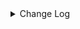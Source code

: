 <details><summary> Change Log </summary>

| Change | Commit | Version |
| --- | --- | --- |
|[Improve][Connector-V2] Use key_field_name option when reading Redis hash data (#9642)|https://github.com/apache/seatunnel/commit/5d214a7305|2.3.12|
|[Feature][Redis] Add redis key into the result record (#9574)|https://github.com/apache/seatunnel/commit/6e8b7c5da5|2.3.12|
|[Fix][Connector-Redis] Redis did not write successfully, but the task did not fail (#9055)|https://github.com/apache/seatunnel/commit/07510ed937|2.3.11|
|[hotfix][redis] fix npe cause by null host parameter (#8881)|https://github.com/apache/seatunnel/commit/7bd5865165|2.3.10|
|[Improve][Redis] Optimized Redis connection params (#8841)|https://github.com/apache/seatunnel/commit/e56f06cdf0|2.3.10|
|[Improve] restruct connector common options (#8634)|https://github.com/apache/seatunnel/commit/f3499a6eeb|2.3.10|
|[improve] update Redis connector config option (#8631)|https://github.com/apache/seatunnel/commit/f1c313eea6|2.3.10|
|[Feature][Redis] Flush data when the time reaches checkpoint.interval and update test case (#8308)|https://github.com/apache/seatunnel/commit/e15757bcd7|2.3.9|
|Revert &quot;[Feature][Redis] Flush data when the time reaches checkpoint interval&quot; and &quot;[Feature][CDC] Add &#x27;schema-changes.enabled&#x27; options&quot; (#8278)|https://github.com/apache/seatunnel/commit/fcb2938286|2.3.9|
|[Feature][Redis] Flush data when the time reaches checkpoint.interval (#8198)|https://github.com/apache/seatunnel/commit/2e24941e6a|2.3.9|
|[Hotfix] Fix redis sink NPE (#8171)|https://github.com/apache/seatunnel/commit/6b9074e769|2.3.9|
|[Improve][dist]add shade check rule (#8136)|https://github.com/apache/seatunnel/commit/51ef800016|2.3.9|
|[Feature] [Connector-Redis] Redis connector support delete data (#7994)|https://github.com/apache/seatunnel/commit/02a35c3979|2.3.9|
|[Improve][Connector-V2] Redis support custom key and value (#7888)|https://github.com/apache/seatunnel/commit/ef2c3c7283|2.3.9|
|[Feature][Restapi] Allow metrics information to be associated to logical plan nodes (#7786)|https://github.com/apache/seatunnel/commit/6b7c53d03c|2.3.9|
|[improve][Redis]Redis scan command supports versions 5, 6, 7 (#7666)|https://github.com/apache/seatunnel/commit/6e70cbe334|2.3.8|
|[Improve][Connector] Add multi-table sink option check (#7360)|https://github.com/apache/seatunnel/commit/2489f6446b|2.3.7|
|[Feature][Core] Support using upstream table placeholders in sink options and auto replacement (#7131)|https://github.com/apache/seatunnel/commit/c4ca74122c|2.3.6|
|[Improve][Redis] Redis reader use scan cammnd instead of keys, single mode reader/writer support batch (#7087)|https://github.com/apache/seatunnel/commit/be37f05c07|2.3.6|
|[Feature][Kafka] Support multi-table source read  (#5992)|https://github.com/apache/seatunnel/commit/60104602d1|2.3.6|
|[Improve][Connector-V2]Support multi-table sink feature for redis (#6314)|https://github.com/apache/seatunnel/commit/fed89ae3fc|2.3.5|
|[Feature][Core] Upgrade flink source translation (#5100)|https://github.com/apache/seatunnel/commit/5aabb14a94|2.3.4|
|[Feature][Connector-V2] Support TableSourceFactory/TableSinkFactory on redis  (#5901)|https://github.com/apache/seatunnel/commit/e84dcb8c10|2.3.4|
|[Improve][Common] Introduce new error define rule (#5793)|https://github.com/apache/seatunnel/commit/9d1b2582b2|2.3.4|
|[Improve] Remove use `SeaTunnelSink::getConsumedType` method and mark it as deprecated (#5755)|https://github.com/apache/seatunnel/commit/8de7408100|2.3.4|
|[Improve][Connector-v2][Redis] Redis support select db (#5570)|https://github.com/apache/seatunnel/commit/77fbbbd0ee|2.3.4|
|Support config column/primaryKey/constraintKey in schema (#5564)|https://github.com/apache/seatunnel/commit/eac76b4e50|2.3.4|
|[Feature][Connector-v2][RedisSink]Support redis to set expiration time. (#4975)|https://github.com/apache/seatunnel/commit/b5321ff1d2|2.3.3|
|Merge branch &#x27;dev&#x27; into merge/cdc|https://github.com/apache/seatunnel/commit/4324ee1912|2.3.1|
|[Improve][Project] Code format with spotless plugin.|https://github.com/apache/seatunnel/commit/423b583038|2.3.1|
|[improve][api] Refactoring schema parse (#4157)|https://github.com/apache/seatunnel/commit/b2f573a13e|2.3.1|
|[Improve][build] Give the maven module a human readable name (#4114)|https://github.com/apache/seatunnel/commit/d7cd601051|2.3.1|
|[Improve][Project] Code format with spotless plugin. (#4101)|https://github.com/apache/seatunnel/commit/a2ab166561|2.3.1|
|[Feature][Connector] add get source method to all source connector (#3846)|https://github.com/apache/seatunnel/commit/417178fb84|2.3.1|
|[Hotfix][OptionRule] Fix option rule about all connectors (#3592)|https://github.com/apache/seatunnel/commit/226dc6a119|2.3.0|
|[Improve][Connector-V2][Redis] Unified exception for redis source &amp; sink exception (#3517)|https://github.com/apache/seatunnel/commit/205f782585|2.3.0|
|options in conditional need add to required or optional options (#3501)|https://github.com/apache/seatunnel/commit/51d5bcba10|2.3.0|
|[feature][api] add option validation for the ReadonlyConfig (#3417)|https://github.com/apache/seatunnel/commit/4f824fea36|2.3.0|
|[Feature][Redis Connector V2] Add Redis Connector Option Rules &amp; Improve Redis Connector doc (#3320)|https://github.com/apache/seatunnel/commit/1c10aacb30|2.3.0|
|[Connector-V2] [ElasticSearch] Add ElasticSearch Source/Sink Factory (#3325)|https://github.com/apache/seatunnel/commit/38254e3f26|2.3.0|
|[Improve][Connector-V2][Redis] Support redis cluster connection &amp; user authentication (#3188)|https://github.com/apache/seatunnel/commit/c7275a49cc|2.3.0|
|[DEV][Api] Replace SeaTunnelContext with JobContext and remove singleton pattern (#2706)|https://github.com/apache/seatunnel/commit/cbf82f755c|2.2.0-beta|
|[Feature][Connector-V2] Add redis sink connector (#2647)|https://github.com/apache/seatunnel/commit/71a9e4b019|2.2.0-beta|
|[#2606]Dependency management split (#2630)|https://github.com/apache/seatunnel/commit/fc047be69b|2.2.0-beta|
|[Feature][Connector-V2] Add redis source connector (#2569)|https://github.com/apache/seatunnel/commit/405f7d6f99|2.2.0-beta|

</details>
